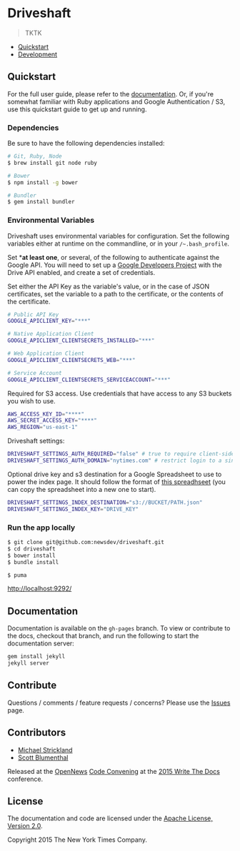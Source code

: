# Driveshaft

> TKTK

* [Quickstart](#quickstart)
* [Development](#development)

## Quickstart

For the full user guide, please refer to the [documentation](https://newsdev.github.io/driveshaft/). Or, if you're somewhat familiar with Ruby applications and Google Authentication / S3, use this quickstart guide to get up and running.

### Dependencies

Be sure to have the following dependencies installed:

``` bash
# Git, Ruby, Node
$ brew install git node ruby

# Bower
$ npm install -g bower

# Bundler
$ gem install bundler
```

### Environmental Variables

Driveshaft uses environmental variables for configuration. Set the following variables either at runtime on the commandline, or in your `/~.bash_profile`.

Set ***at least one**, or several, of the following to authenticate against the Google API. You will need to set up a [Google Developers Project](https://console.developers.google.com/project) with the Drive API enabled, and create a set of credentials.

Set either the API Key as the variable's value, or in the case of JSON certificates, set the variable to a path to the certificate, or the contents of the certificate.

``` bash
# Public API Key
GOOGLE_APICLIENT_KEY="***"

# Native Application Client
GOOGLE_APICLIENT_CLIENTSECRETS_INSTALLED="***"

# Web Application Client
GOOGLE_APICLIENT_CLIENTSECRETS_WEB="***"

# Service Account
GOOGLE_APICLIENT_CLIENTSECRETS_SERVICEACCOUNT="***"
```

Required for S3 access. Use credentials that have access to any S3 buckets you wish to use.

``` bash
AWS_ACCESS_KEY_ID="****"
AWS_SECRET_ACCESS_KEY="****"
AWS_REGION="us-east-1"
```

Driveshaft settings:

``` bash
DRIVESHAFT_SETTINGS_AUTH_REQUIRED="false" # true to require client-side login
DRIVESHAFT_SETTINGS_AUTH_DOMAIN="nytimes.com" # restrict login to a single domain
```

Optional drive key and s3 destination for a Google Spreadsheet to use to power the index page. It should follow the format of [this spreadhseet](https://docs.google.com/spreadsheets/d/16NZKPy_kyWb_c0jBLo_sTvyoGUrs-ISG7uMDHBMgM5U/edit#gid=0) (you can copy the spreadsheet into a new one to start).

``` bash
DRIVESHAFT_SETTINGS_INDEX_DESTINATION="s3://BUCKET/PATH.json"
DRIVESHAFT_SETTINGS_INDEX_KEY="DRIVE_KEY"
```

### Run the app locally

``` bash
$ git clone git@github.com:newsdev/driveshaft.git
$ cd driveshaft
$ bower install
$ bundle install

$ puma
```

[http://localhost:9292/](http://localhost:9292/)

## Documentation

Documentation is available on the `gh-pages` branch. To view or contribute to the docs, checkout that branch, and run the following to start the documentation server:

``` bash
gem install jekyll
jekyll server
```

## Contribute

Questions / comments / feature requests / concerns? Please use the [Issues](https://github.com/newsdev/driveshaft/issues) page.

## Contributors

* [Michael Strickland](https://twitter.com/moriogawa)
* [Scott Blumenthal](https://twitter.com/blumysden)

Released at the [OpenNews](http://opennews.org/) [Code Convening](http://opennews.org/blog/code-convening-wtd/) at the [2015 Write The Docs](http://www.writethedocs.org/conf/na/2015/) conference.

## License

The documentation and code are licensed under the [Apache License, Version 2.0](https://github.com/newsdev/driveshaft/blob/master/LICENSE).

Copyright 2015 The New York Times Company.
